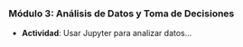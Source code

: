 ### Módulo 3: Análisis de Datos y Toma de Decisiones

- **Actividad**: Usar Jupyter para analizar datos...
